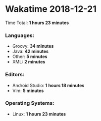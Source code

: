 # Wakatime 2018-12-21

Time Total: **1 hours 23 minutes**

### Languages:
- Groovy: **34 minutes** 
- Java: **42 minutes** 
- Other: **5 minutes** 
- XML: **2 minutes** 

### Editors:
- Android Studio: **1 hours 18 minutes** 
- Vim: **5 minutes** 

### Operating Systems:
- Linux: **1 hours 23 minutes** 

